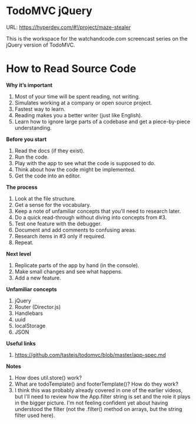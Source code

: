 TodoMVC jQuery
==============

URL: https://hyperdev.com/#!/project/maze-stealer

This is the workspace for the watchandcode.com
screencast series on the jQuery version of TodoMVC.

How to Read Source Code
=======================

**Why it’s important**

1. Most of your time will be spent reading, not writing.
2. Simulates working at a company or open source project.
3. Fastest way to learn.
4. Reading makes you a better writer (just like English).
5. Learn how to ignore large parts of a codebase and get a piece-by-piece understanding.

**Before you start**

1. Read the docs (if they exist).
2. Run the code.
3. Play with the app to see what the code is supposed to do.
4. Think about how the code might be implemented.
5. Get the code into an editor.

**The process**

1. Look at the file structure.
2. Get a sense for the vocabulary.
3. Keep a note of unfamiliar concepts that you'll need to research later.
4. Do a quick read-through without diving into concepts from #3.
5. Test one feature with the debugger.
6. Document and add comments to confusing areas.
7. Research items in #3 only if required.
8. Repeat.

**Next level**

1. Replicate parts of the app by hand (in the console).
2. Make small changes and see what happens.
3. Add a new feature.

**Unfamiliar concepts**

1. jQuery
2. Router (Director.js)
3. Handlebars
4. uuid
5. localStorage
6. JSON

**Useful links**

1. https://github.com/tastejs/todomvc/blob/master/app-spec.md

**Notes**

1. How does util.store() work?
2. What are todoTemplate() and footerTemplate()? How do they work?
3. I think this was probably already covered in one of the earlier videos, but I'll need to review how the App.filter string is set and the role it plays in the bigger picture. I'm not feeling confident yet about having understood the filter (not the .filter() method on arrays, but the string filter used here).